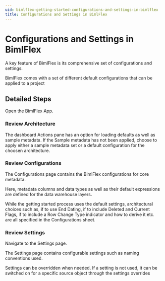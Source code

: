 ```yaml
---
uid: bimlflex-getting-started-configurations-and-settings-in-bimlflex
title: Configurations and Settings in BimlFlex
---
```

# Configurations and Settings in BimlFlex

A key feature of BimlFlex is its comprehensive set of configurations and settings.

BimlFlex comes with a set of different default configurations that can be applied to a project

## Detailed Steps

Open the BimlFlex App.

### Review Architecture

The dashboard Actions pane has an option for loading defaults as well as sample metadata. If the Sample metadata has not been applied, choose to apply either a sample metadata set or a default configuration for the choosen architecture.

### Review Configurations

The Configurations page contains the BimlFlex configurations for core metadata.

Here, metadata columns and data types as well as their default expressions are defined for the data warehouse layers.

While the getting started process uses the default settings, architectural choices such as, if to use End Dating, if to include Deleted and Current Flags, if to include a Row Change Type indicator and how to derive it etc. are all specified in the Configurations sheet.

### Review Settings

Navigate to the Settings page.

The Settings page contains configurable settings such as naming conventions used.

Settings can be overridden when needed. If a setting is not used, it can be switched on for a specific source object through the settings overrides
